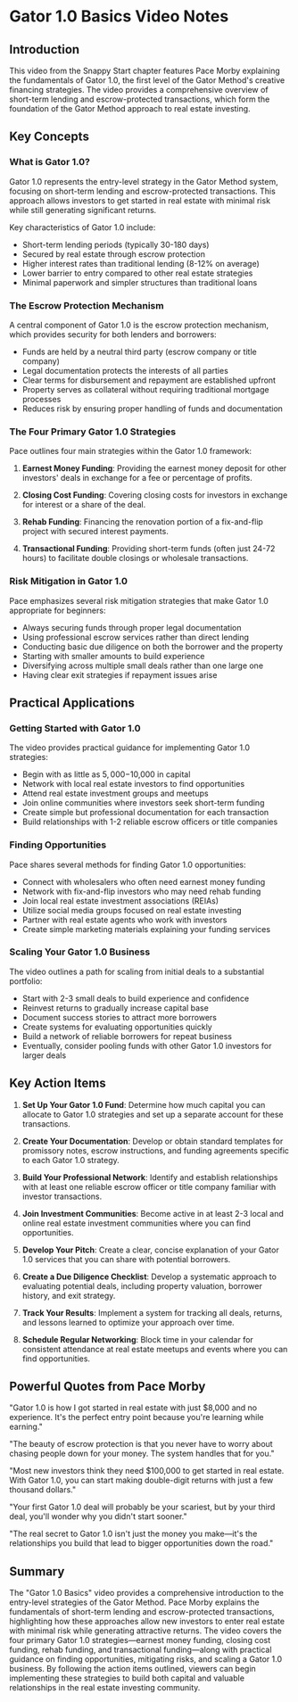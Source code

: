 # Gator 1.0 Basics Video Notes

## Introduction

This video from the Snappy Start chapter features Pace Morby explaining the fundamentals of Gator 1.0, the first level of the Gator Method's creative financing strategies. The video provides a comprehensive overview of short-term lending and escrow-protected transactions, which form the foundation of the Gator Method approach to real estate investing.

## Key Concepts

### What is Gator 1.0?

Gator 1.0 represents the entry-level strategy in the Gator Method system, focusing on short-term lending and escrow-protected transactions. This approach allows investors to get started in real estate with minimal risk while still generating significant returns.

Key characteristics of Gator 1.0 include:

- Short-term lending periods (typically 30-180 days)
- Secured by real estate through escrow protection
- Higher interest rates than traditional lending (8-12% on average)
- Lower barrier to entry compared to other real estate strategies
- Minimal paperwork and simpler structures than traditional loans

### The Escrow Protection Mechanism

A central component of Gator 1.0 is the escrow protection mechanism, which provides security for both lenders and borrowers:

- Funds are held by a neutral third party (escrow company or title company)
- Legal documentation protects the interests of all parties
- Clear terms for disbursement and repayment are established upfront
- Property serves as collateral without requiring traditional mortgage processes
- Reduces risk by ensuring proper handling of funds and documentation

### The Four Primary Gator 1.0 Strategies

Pace outlines four main strategies within the Gator 1.0 framework:

1. **Earnest Money Funding**: Providing the earnest money deposit for other investors' deals in exchange for a fee or percentage of profits.

2. **Closing Cost Funding**: Covering closing costs for investors in exchange for interest or a share of the deal.

3. **Rehab Funding**: Financing the renovation portion of a fix-and-flip project with secured interest payments.

4. **Transactional Funding**: Providing short-term funds (often just 24-72 hours) to facilitate double closings or wholesale transactions.

### Risk Mitigation in Gator 1.0

Pace emphasizes several risk mitigation strategies that make Gator 1.0 appropriate for beginners:

- Always securing funds through proper legal documentation
- Using professional escrow services rather than direct lending
- Conducting basic due diligence on both the borrower and the property
- Starting with smaller amounts to build experience
- Diversifying across multiple small deals rather than one large one
- Having clear exit strategies if repayment issues arise

## Practical Applications

### Getting Started with Gator 1.0

The video provides practical guidance for implementing Gator 1.0 strategies:

- Begin with as little as $5,000-$10,000 in capital
- Network with local real estate investors to find opportunities
- Attend real estate investment groups and meetups
- Join online communities where investors seek short-term funding
- Create simple but professional documentation for each transaction
- Build relationships with 1-2 reliable escrow officers or title companies

### Finding Opportunities

Pace shares several methods for finding Gator 1.0 opportunities:

- Connect with wholesalers who often need earnest money funding
- Network with fix-and-flip investors who may need rehab funding
- Join local real estate investment associations (REIAs)
- Utilize social media groups focused on real estate investing
- Partner with real estate agents who work with investors
- Create simple marketing materials explaining your funding services

### Scaling Your Gator 1.0 Business

The video outlines a path for scaling from initial deals to a substantial portfolio:

- Start with 2-3 small deals to build experience and confidence
- Reinvest returns to gradually increase capital base
- Document success stories to attract more borrowers
- Create systems for evaluating opportunities quickly
- Build a network of reliable borrowers for repeat business
- Eventually, consider pooling funds with other Gator 1.0 investors for larger deals

## Key Action Items

1. **Set Up Your Gator 1.0 Fund**: Determine how much capital you can allocate to Gator 1.0 strategies and set up a separate account for these transactions.

2. **Create Your Documentation**: Develop or obtain standard templates for promissory notes, escrow instructions, and funding agreements specific to each Gator 1.0 strategy.

3. **Build Your Professional Network**: Identify and establish relationships with at least one reliable escrow officer or title company familiar with investor transactions.

4. **Join Investment Communities**: Become active in at least 2-3 local and online real estate investment communities where you can find opportunities.

5. **Develop Your Pitch**: Create a clear, concise explanation of your Gator 1.0 services that you can share with potential borrowers.

6. **Create a Due Diligence Checklist**: Develop a systematic approach to evaluating potential deals, including property valuation, borrower history, and exit strategy.

7. **Track Your Results**: Implement a system for tracking all deals, returns, and lessons learned to optimize your approach over time.

8. **Schedule Regular Networking**: Block time in your calendar for consistent attendance at real estate meetups and events where you can find opportunities.

## Powerful Quotes from Pace Morby

"Gator 1.0 is how I got started in real estate with just $8,000 and no experience. It's the perfect entry point because you're learning while earning."

"The beauty of escrow protection is that you never have to worry about chasing people down for your money. The system handles that for you."

"Most new investors think they need $100,000 to get started in real estate. With Gator 1.0, you can start making double-digit returns with just a few thousand dollars."

"Your first Gator 1.0 deal will probably be your scariest, but by your third deal, you'll wonder why you didn't start sooner."

"The real secret to Gator 1.0 isn't just the money you make—it's the relationships you build that lead to bigger opportunities down the road."

## Summary

The "Gator 1.0 Basics" video provides a comprehensive introduction to the entry-level strategies of the Gator Method. Pace Morby explains the fundamentals of short-term lending and escrow-protected transactions, highlighting how these approaches allow new investors to enter real estate with minimal risk while generating attractive returns. The video covers the four primary Gator 1.0 strategies—earnest money funding, closing cost funding, rehab funding, and transactional funding—along with practical guidance on finding opportunities, mitigating risks, and scaling a Gator 1.0 business. By following the action items outlined, viewers can begin implementing these strategies to build both capital and valuable relationships in the real estate investing community.
